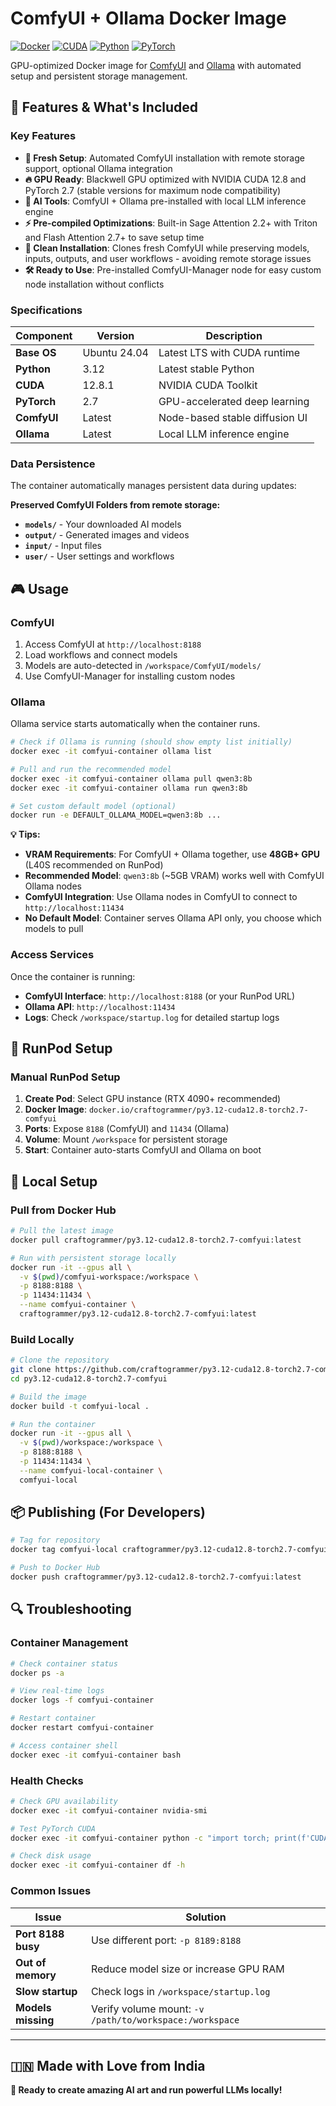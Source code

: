 # ComfyUI + Ollama Docker Image

[![Docker](https://img.shields.io/badge/Docker-Ready-blue.svg)](https://docker.com)
[![CUDA](https://img.shields.io/badge/CUDA-12.8-green.svg)](https://developer.nvidia.com/cuda-toolkit)
[![Python](https://img.shields.io/badge/Python-3.12-blue.svg)](https://python.org)
[![PyTorch](https://img.shields.io/badge/PyTorch-2.7-orange.svg)](https://pytorch.org)

GPU-optimized Docker image for [ComfyUI](https://github.com/comfyanonymous/ComfyUI) and [Ollama](https://ollama.com) with automated setup and persistent storage management.

## 🎯 Features & What's Included

### Key Features
- **🚀 Fresh Setup**: Automated ComfyUI installation with remote storage support, optional Ollama integration
- **🔥 GPU Ready**: Blackwell GPU optimized with NVIDIA CUDA 12.8 and PyTorch 2.7 (stable versions for maximum node compatibility)
- **🧠 AI Tools**: ComfyUI + Ollama pre-installed with local LLM inference engine
- **⚡ Pre-compiled Optimizations**: Built-in Sage Attention 2.2+ with Triton and Flash Attention 2.7+ to save setup time
- **🧹 Clean Installation**: Clones fresh ComfyUI while preserving models, inputs, outputs, and user workflows - avoiding remote storage issues
- **🛠 Ready to Use**: Pre-installed ComfyUI-Manager node for easy custom node installation without conflicts

### Specifications
| Component | Version | Description |
|-----------|---------|-------------|
| **Base OS** | Ubuntu 24.04 | Latest LTS with CUDA runtime |
| **Python** | 3.12 | Latest stable Python |
| **CUDA** | 12.8.1 | NVIDIA CUDA Toolkit |
| **PyTorch** | 2.7 | GPU-accelerated deep learning |
| **ComfyUI** | Latest | Node-based stable diffusion UI |
| **Ollama** | Latest | Local LLM inference engine |

### Data Persistence
The container automatically manages persistent data during updates:

**Preserved ComfyUI Folders from remote storage:**
- **`models/`** - Your downloaded AI models
- **`output/`** - Generated images and videos
- **`input/`** - Input files
- **`user/`** - User settings and workflows

## 🎮 Usage

### ComfyUI
1. Access ComfyUI at `http://localhost:8188`
2. Load workflows and connect models
3. Models are auto-detected in `/workspace/ComfyUI/models/`
4. Use ComfyUI-Manager for installing custom nodes

### Ollama
Ollama service starts automatically when the container runs.

```bash
# Check if Ollama is running (should show empty list initially)
docker exec -it comfyui-container ollama list

# Pull and run the recommended model
docker exec -it comfyui-container ollama pull qwen3:8b
docker exec -it comfyui-container ollama run qwen3:8b

# Set custom default model (optional)
docker run -e DEFAULT_OLLAMA_MODEL=qwen3:8b ...
```

**💡 Tips:**
- **VRAM Requirements**: For ComfyUI + Ollama together, use **48GB+ GPU** (L40S recommended on RunPod)
- **Recommended Model**: `qwen3:8b` (~5GB VRAM) works well with ComfyUI Ollama nodes
- **ComfyUI Integration**: Use Ollama nodes in ComfyUI to connect to `http://localhost:11434`
- **No Default Model**: Container serves Ollama API only, you choose which models to pull

### Access Services
Once the container is running:

- **ComfyUI Interface**: `http://localhost:8188` (or your RunPod URL)
- **Ollama API**: `http://localhost:11434`
- **Logs**: Check `/workspace/startup.log` for detailed startup logs

## 🔧 RunPod Setup

### Manual RunPod Setup
1. **Create Pod**: Select GPU instance (RTX 4090+ recommended)
2. **Docker Image**: `docker.io/craftogrammer/py3.12-cuda12.8-torch2.7-comfyui`
3. **Ports**: Expose `8188` (ComfyUI) and `11434` (Ollama)
4. **Volume**: Mount `/workspace` for persistent storage
5. **Start**: Container auto-starts ComfyUI and Ollama on boot

## 🚀 Local Setup

### Pull from Docker Hub
```bash
# Pull the latest image
docker pull craftogrammer/py3.12-cuda12.8-torch2.7-comfyui:latest

# Run with persistent storage locally
docker run -it --gpus all \
  -v $(pwd)/comfyui-workspace:/workspace \
  -p 8188:8188 \
  -p 11434:11434 \
  --name comfyui-container \
  craftogrammer/py3.12-cuda12.8-torch2.7-comfyui:latest
```

### Build Locally
```bash
# Clone the repository
git clone https://github.com/craftogrammer/py3.12-cuda12.8-torch2.7-comfyui.git
cd py3.12-cuda12.8-torch2.7-comfyui

# Build the image
docker build -t comfyui-local .

# Run the container
docker run -it --gpus all \
  -v $(pwd)/workspace:/workspace \
  -p 8188:8188 \
  -p 11434:11434 \
  --name comfyui-local-container \
  comfyui-local
```

## 📦 Publishing (For Developers)

```bash
# Tag for repository
docker tag comfyui-local craftogrammer/py3.12-cuda12.8-torch2.7-comfyui:latest

# Push to Docker Hub
docker push craftogrammer/py3.12-cuda12.8-torch2.7-comfyui:latest
```

## 🔍 Troubleshooting

### Container Management
```bash
# Check container status
docker ps -a

# View real-time logs
docker logs -f comfyui-container

# Restart container
docker restart comfyui-container

# Access container shell
docker exec -it comfyui-container bash
```

### Health Checks
```bash
# Check GPU availability
docker exec -it comfyui-container nvidia-smi

# Test PyTorch CUDA
docker exec -it comfyui-container python -c "import torch; print(f'CUDA: {torch.cuda.is_available()}')"

# Check disk usage
docker exec -it comfyui-container df -h
```

### Common Issues

| Issue | Solution |
|-------|----------|
| **Port 8188 busy** | Use different port: `-p 8189:8188` |
| **Out of memory** | Reduce model size or increase GPU RAM |
| **Slow startup** | Check logs in `/workspace/startup.log` |
| **Models missing** | Verify volume mount: `-v /path/to/workspace:/workspace` |

---

## 🇮🇳 Made with Love from India

**🎉 Ready to create amazing AI art and run powerful LLMs locally!**